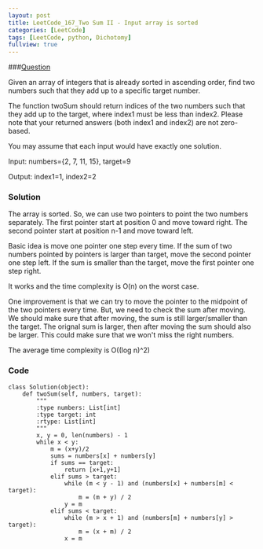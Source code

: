 ```yaml
---
layout: post
title: LeetCode_167_Two Sum II - Input array is sorted
categories: [LeetCode]
tags: [LeetCode, python, Dichotomy]
fullview: true
---
```

###[Question](https://leetcode.com/problems/two-sum-ii-input-array-is-sorted/)

Given an array of integers that is already sorted in ascending order, find two numbers such that they add up to a specific target number.

The function twoSum should return indices of the two numbers such that they add up to the target, where index1 must be less than index2. Please note that your returned answers (both index1 and index2) are not zero-based.

You may assume that each input would have exactly one solution.

Input: numbers={2, 7, 11, 15}, target=9

Output: index1=1, index2=2

### Solution
The array is sorted. So, we can use two pointers to point the two numbers separately. The first pointer start at position 0 and move toward right. The second pointer start at position n-1 and move toward left. 

Basic idea is move one pointer one step every time. If the sum of two numbers pointed by pointers is larger than target, move the second pointer one step left. If the sum is smaller than the target, move the first pointer one step right. 

It works and the time complexity is O(n) on the worst case.

One improvement is that we can try to move the pointer to the midpoint of the two pointers every time. But, we need to check the sum after moving. We should make sure that after moving, the sum is still larger/smaller than the target. The orignal sum is larger, then after moving the sum should also be larger. This could make sure that we won't miss the right numbers.

The average time complexity is O((log n)^2)
           
### Code
	class Solution(object):
        def twoSum(self, numbers, target):
            """
            :type numbers: List[int]
            :type target: int
            :rtype: List[int]
            """
            x, y = 0, len(numbers) - 1
            while x < y:
                m = (x+y)/2
                sums = numbers[x] + numbers[y] 
                if sums == target:
                    return [x+1,y+1]
                elif sums > target:
                    while (m < y - 1) and (numbers[x] + numbers[m] < target):
                        m = (m + y) / 2
                    y = m
                elif sums < target:
                    while (m > x + 1) and (numbers[m] + numbers[y] > target):
                        m = (x + m) / 2
                    x = m
                    